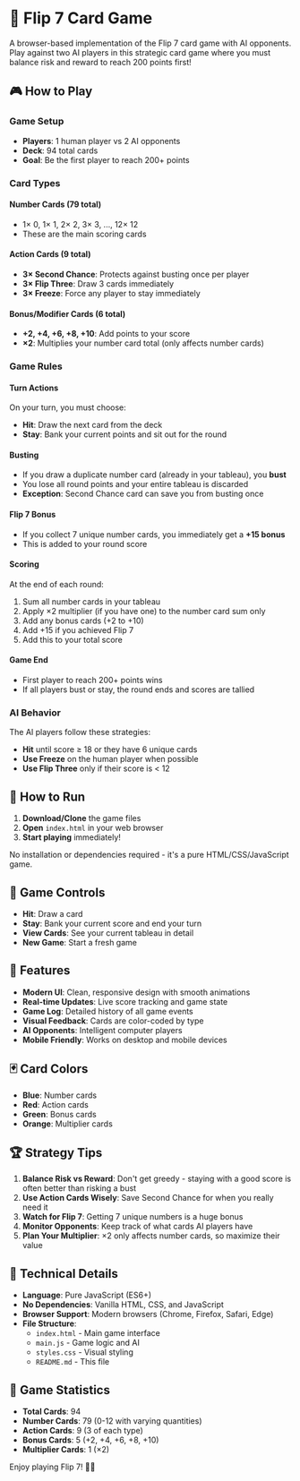# 🎴 Flip 7 Card Game

A browser-based implementation of the Flip 7 card game with AI opponents. Play against two AI players in this strategic card game where you must balance risk and reward to reach 200 points first!

## 🎮 How to Play

### Game Setup
- **Players**: 1 human player vs 2 AI opponents
- **Deck**: 94 total cards
- **Goal**: Be the first player to reach 200+ points

### Card Types

#### Number Cards (79 total)
- 1× 0, 1× 1, 2× 2, 3× 3, ..., 12× 12
- These are the main scoring cards

#### Action Cards (9 total)
- **3× Second Chance**: Protects against busting once per player
- **3× Flip Three**: Draw 3 cards immediately
- **3× Freeze**: Force any player to stay immediately

#### Bonus/Modifier Cards (6 total)
- **+2, +4, +6, +8, +10**: Add points to your score
- **×2**: Multiplies your number card total (only affects number cards)

### Game Rules

#### Turn Actions
On your turn, you must choose:
- **Hit**: Draw the next card from the deck
- **Stay**: Bank your current points and sit out for the round

#### Busting
- If you draw a duplicate number card (already in your tableau), you **bust**
- You lose all round points and your entire tableau is discarded
- **Exception**: Second Chance card can save you from busting once

#### Flip 7 Bonus
- If you collect 7 unique number cards, you immediately get a **+15 bonus**
- This is added to your round score

#### Scoring
At the end of each round:
1. Sum all number cards in your tableau
2. Apply ×2 multiplier (if you have one) to the number card sum only
3. Add any bonus cards (+2 to +10)
4. Add +15 if you achieved Flip 7
5. Add this to your total score

#### Game End
- First player to reach 200+ points wins
- If all players bust or stay, the round ends and scores are tallied

### AI Behavior
The AI players follow these strategies:
- **Hit** until score ≥ 18 or they have 6 unique cards
- **Use Freeze** on the human player when possible
- **Use Flip Three** only if their score is < 12

## 🚀 How to Run

1. **Download/Clone** the game files
2. **Open** `index.html` in your web browser
3. **Start playing** immediately!

No installation or dependencies required - it's a pure HTML/CSS/JavaScript game.

## 🎯 Game Controls

- **Hit**: Draw a card
- **Stay**: Bank your current score and end your turn
- **View Cards**: See your current tableau in detail
- **New Game**: Start a fresh game

## 🎨 Features

- **Modern UI**: Clean, responsive design with smooth animations
- **Real-time Updates**: Live score tracking and game state
- **Game Log**: Detailed history of all game events
- **Visual Feedback**: Cards are color-coded by type
- **AI Opponents**: Intelligent computer players
- **Mobile Friendly**: Works on desktop and mobile devices

## 🃏 Card Colors

- **Blue**: Number cards
- **Red**: Action cards
- **Green**: Bonus cards
- **Orange**: Multiplier cards

## 🏆 Strategy Tips

1. **Balance Risk vs Reward**: Don't get greedy - staying with a good score is often better than risking a bust
2. **Use Action Cards Wisely**: Save Second Chance for when you really need it
3. **Watch for Flip 7**: Getting 7 unique numbers is a huge bonus
4. **Monitor Opponents**: Keep track of what cards AI players have
5. **Plan Your Multiplier**: ×2 only affects number cards, so maximize their value

## 🔧 Technical Details

- **Language**: Pure JavaScript (ES6+)
- **No Dependencies**: Vanilla HTML, CSS, and JavaScript
- **Browser Support**: Modern browsers (Chrome, Firefox, Safari, Edge)
- **File Structure**:
  - `index.html` - Main game interface
  - `main.js` - Game logic and AI
  - `styles.css` - Visual styling
  - `README.md` - This file

## 🎲 Game Statistics

- **Total Cards**: 94
- **Number Cards**: 79 (0-12 with varying quantities)
- **Action Cards**: 9 (3 of each type)
- **Bonus Cards**: 5 (+2, +4, +6, +8, +10)
- **Multiplier Cards**: 1 (×2)

Enjoy playing Flip 7! 🎴✨ 